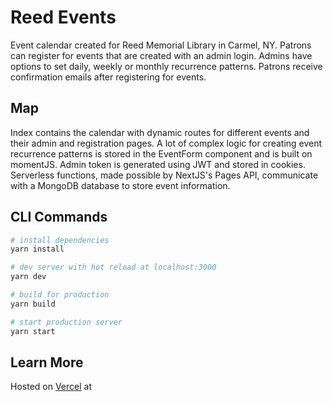 # Reed Events

Event calendar created for Reed Memorial Library in Carmel, NY. Patrons can register for events that are created with an admin login. Admins have options to set daily, weekly or monthly recurrence patterns. Patrons receive confirmation emails after registering for events.

## Map
Index contains the calendar with dynamic routes for different events and their admin and registration pages. A lot of complex logic for creating event recurrence patterns is stored in the EventForm component and is built on momentJS. Admin token is generated using JWT and stored in cookies. Serverless functions, made possible by NextJS's Pages API, communicate with a MongoDB database to store event information.

## CLI Commands

```bash
# install dependencies
yarn install

# dev server with hot reload at localhost:3000
yarn dev

# build for production
yarn build

# start production server
yarn start
```

## Learn More


 Hosted on [Vercel](https://vercel.com/) at
